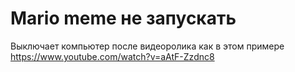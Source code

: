 # Mario meme не запускать
Выключает компьютер после видеоролика как в этом примере https://www.youtube.com/watch?v=aAtF-Zzdnc8
